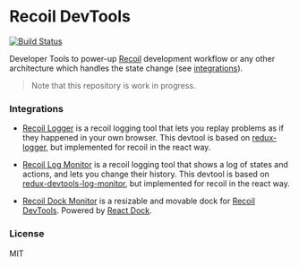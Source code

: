 # Recoil DevTools

[![Build Status](https://github.com/ulises-jeremias/recoil-devtools/workflows/CI/badge.svg)](https://github.com/ulises-jeremias/recoil-devtools/commits/master)

Developer Tools to power-up [Recoil](https://recoiljs.org/) development workflow or any other architecture which handles the state change (see [integrations](#integrations)).

> Note that this repository is work in progress.

### Integrations

- [Recoil Logger](./packages/recoil-devtools-logger) is a recoil logging tool that lets you replay problems as if they happened in your own browser. This devtool is based on [redux-logger](https://github.com/LogRocket/redux-logger), but implemented for recoil in the react way.

- [Recoil Log Monitor](./packages/recoil-devtools-log-monitor) is a recoil logging tool that shows a log of states and actions, and lets you change their history. This devtool is based on [redux-devtools-log-monitor](https://github.com/gaearon/redux-devtools-log-monitor), but implemented for recoil in the react way.

- [Recoil Dock Monitor](./packages/recoil-devtools-dock) is a resizable and movable dock for [Recoil DevTools](https://github.com/ulises-jeremias/recoil-devtools). Powered by [React Dock](https://github.com/alexkuz/react-dock).

### License

MIT
